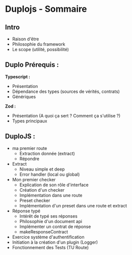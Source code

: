 # Duplojs - Sommaire

## Intro
- Raison d'être
- Philosophie du framework
- Le scope (utilité, possibilité)

## Duplo Prérequis :

**Typescript :**
- Présentation
- Dépendance des types (sources de vérités, contrats)
- Génériques

**Zod :**
- Présentation (A quoi ça sert ? Comment ça s'utilise ?)
- Types principaux

## DuploJS :

- ma premier route
  - Extraction donnée (extract)
  - Répondre
- Extract
  - Niveau simple et deep
  - Error handler (local ou global)
- Mon premier checker
  - Explication de son rôle d'interface
  - Création d'un checker
  - Implémentation dans une route
  - Preset checker
  - Implémentation d'un preset dans une route et extract
- Réponse typé
	- Intérêt de typé ses réponses
	- Philosophie d'un document api
	- Implémenter un contrat de réponse
	- makeResponseContract
- Exercice système d'authentification
- Initiation à la création d'un plugin (Logger)
- Fonctionnement des Tests (TU Route)